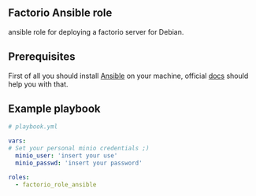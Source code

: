 ## Factorio Ansible role 
ansible role for deploying  a factorio server for Debian.

## Prerequisites

First of all you should install [Ansible](http://www.ansible.com/home) on your machine, official [docs](https://docs.ansible.com/ansible/latest/installation_guide/index.html) should help you with that.


## Example playbook

```yml
# playbook.yml

vars:
# Set your personal minio credentials ;)
  minio_user: 'insert your use' 	 
  minio_passwd: 'insert your password' 

roles:
  - factorio_role_ansible

```
